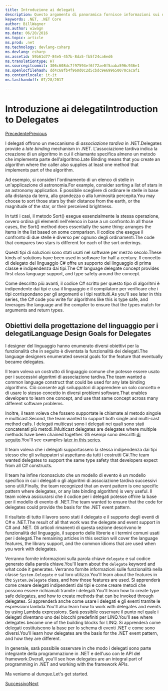 ```yaml
---
title: Introduzione ai delegati
description: Questo argomento di panoramica fornisce informazioni sui delegati presentando i concetti di base e descrivendo gli obiettivi di progettazione del linguaggio per i delegati.
keywords: .NET, .NET Core
author: BillWagner
ms.author: wiwagn
ms.date: 06/20/2016
ms.topic: article
ms.prod: .net
ms.technology: devlang-csharp
ms.devlang: csharp
ms.assetid: 59b61d77-84e5-457b-8da5-fb5f24ca6ed6
ms.translationtype: HT
ms.sourcegitcommit: 306c608dc7f97594ef6f72ae0f5aaba596c936e1
ms.openlocfilehash: dd4c68fb4f960d0c2d5cbdc9e699650070cacaf1
ms.contentlocale: it-it
ms.lasthandoff: 07/28/2017

---
```


# <a name="introduction-to-delegates"></a><span data-ttu-id="dc503-104">Introduzione ai delegati</span><span class="sxs-lookup"><span data-stu-id="dc503-104">Introduction to Delegates</span></span>

[<span data-ttu-id="dc503-105">Precedente</span><span class="sxs-lookup"><span data-stu-id="dc503-105">Previous</span></span>](delegates-events.md)

<span data-ttu-id="dc503-106">I delegati offrono un meccanismo di *associazione tardiva* in .NET.</span><span class="sxs-lookup"><span data-stu-id="dc503-106">Delegates provide a *late binding* mechanism in .NET.</span></span> <span data-ttu-id="dc503-107">L'associazione tardiva indica la creazione di un algoritmo in cui il chiamante specifica almeno un metodo che implementa parte dell'algoritmo.</span><span class="sxs-lookup"><span data-stu-id="dc503-107">Late Binding means that you create an algorithm where the caller also supplies at least one method that implements part of the algorithm.</span></span>

<span data-ttu-id="dc503-108">Ad esempio, si consideri l'ordinamento di un elenco di stelle in un'applicazione di astronomia.</span><span class="sxs-lookup"><span data-stu-id="dc503-108">For example, consider sorting a list of stars in an astronomy application.</span></span>
<span data-ttu-id="dc503-109">È possibile scegliere di ordinare le stelle in base alla distanza da terra, alla grandezza o alla luminosità percepita.</span><span class="sxs-lookup"><span data-stu-id="dc503-109">You may choose to sort those stars by their distance from the earth, or the magnitude of the star, or their perceived brightness.</span></span>

<span data-ttu-id="dc503-110">In tutti i casi, il metodo Sort() esegue essenzialmente la stessa operazione, ovvero ordina gli elementi nell'elenco in base a un confronto.</span><span class="sxs-lookup"><span data-stu-id="dc503-110">In all those cases, the Sort() method does essentially the same thing: arranges the items in the list based on some comparison.</span></span> <span data-ttu-id="dc503-111">Il codice che esegue il confronto di due stelle è diverso per ognuno degli ordinamenti.</span><span class="sxs-lookup"><span data-stu-id="dc503-111">The code that compares two stars is different for each of the sort orderings.</span></span>

<span data-ttu-id="dc503-112">Questi tipi di soluzioni sono stati usati nel software per mezzo secolo.</span><span class="sxs-lookup"><span data-stu-id="dc503-112">These kinds of solutions have been used in software for half a century.</span></span>
<span data-ttu-id="dc503-113">Il concetto di delegato del linguaggio C# offre un supporto del linguaggio di prima classe e indipendenza dai tipi.</span><span class="sxs-lookup"><span data-stu-id="dc503-113">The C# language delegate concept provides first class language support, and type safety around the concept.</span></span>

<span data-ttu-id="dc503-114">Come descritto più avanti, il codice C# scritto per questo tipo di algoritmi è indipendente dai tipi e usa il linguaggio e il compilatore per verificare che i tipi corrispondano per gli argomenti e i tipi restituiti.</span><span class="sxs-lookup"><span data-stu-id="dc503-114">As you'll see later in this series, the C# code you write for algorithms like this is type safe, and leverages the language and the compiler to ensure that the types match for arguments and return types.</span></span>

## <a name="language-design-goals-for-delegates"></a><span data-ttu-id="dc503-115">Obiettivi della progettazione del linguaggio per i delegati</span><span class="sxs-lookup"><span data-stu-id="dc503-115">Language Design Goals for Delegates</span></span>

<span data-ttu-id="dc503-116">I designer del linguaggio hanno enumerato diversi obiettivi per la funzionalità che in seguito è diventata la funzionalità dei delegati.</span><span class="sxs-lookup"><span data-stu-id="dc503-116">The language designers enumerated several goals for the feature that eventually became delegates.</span></span>

<span data-ttu-id="dc503-117">Il team voleva un costrutto di linguaggio comune che potesse essere usato per i successivi algoritmi di associazione tardiva.</span><span class="sxs-lookup"><span data-stu-id="dc503-117">The team wanted a common language construct that could be used for any late binding algorithms.</span></span> <span data-ttu-id="dc503-118">Ciò consente agli sviluppatori di apprendere un solo concetto e di usare lo stesso concetto in diversi problemi software.</span><span class="sxs-lookup"><span data-stu-id="dc503-118">That enables developers to learn one concept, and use that same concept across many different software problems.</span></span>

<span data-ttu-id="dc503-119">Inoltre, il team voleva che fossero supportate le chiamate al metodo singole e multicast.</span><span class="sxs-lookup"><span data-stu-id="dc503-119">Second, the team wanted to support both single and multi-cast method calls.</span></span> <span data-ttu-id="dc503-120">I delegati multicast sono i delegati nei quali sono stati concatenati più metodi.</span><span class="sxs-lookup"><span data-stu-id="dc503-120">(Multicast delegates are delegates where multiple methods have been chained together.</span></span> <span data-ttu-id="dc503-121">Gli esempi sono descritti [di seguito](delegate-class.md).</span><span class="sxs-lookup"><span data-stu-id="dc503-121">You'll see examples [later in this series](delegate-class.md).</span></span> 

<span data-ttu-id="dc503-122">Il team voleva che i delegati supportassero la stessa indipendenza dai tipi stesso che gli sviluppatori si aspettano da tutti i costrutti C#.</span><span class="sxs-lookup"><span data-stu-id="dc503-122">The team wanted delegates to support the same type safety that developers expect from all C# constructs.</span></span> 

<span data-ttu-id="dc503-123">Il team ha infine riconosciuto che un modello di evento è un modello specifico in cui i delegati o gli algoritmi di associazione tardiva successivi sono utili.</span><span class="sxs-lookup"><span data-stu-id="dc503-123">Finally, the team recognized that an event pattern is one specific pattern where delegates, or any late binding algorithm) is very useful.</span></span> <span data-ttu-id="dc503-124">Il team voleva assicurarsi che il codice per i delegati potesse offrire la base per il modello di evento di .NET.</span><span class="sxs-lookup"><span data-stu-id="dc503-124">The team wanted to ensure that the code for delegates could provide the basis for the .NET event pattern.</span></span>

<span data-ttu-id="dc503-125">Il risultato di tutto il lavoro sono stati il delegato e il supporto degli eventi di C# e .NET.</span><span class="sxs-lookup"><span data-stu-id="dc503-125">The result of all that work was the delegate and event support in C# and .NET.</span></span> <span data-ttu-id="dc503-126">Gli articoli rimanenti di questa sezione descrivono le funzionalità del linguaggio, il supporto delle librerie e i termini comuni usati per i delegati.</span><span class="sxs-lookup"><span data-stu-id="dc503-126">The remaining articles in this section will cover the language features, the library support, and the common idioms that are used when you work with delegates.</span></span>

<span data-ttu-id="dc503-127">Verranno fornite informazioni sulla parola chiave `delegate` e sul codice generato dalla parola chiave.</span><span class="sxs-lookup"><span data-stu-id="dc503-127">You'll learn about the `delegate` keyword and what code it generates.</span></span> <span data-ttu-id="dc503-128">Verranno fornite informazioni sulle funzionalità nella classe `System.Delegate` e sul loro utilizzo.</span><span class="sxs-lookup"><span data-stu-id="dc503-128">You'll learn about the features in the `System.Delegate` class, and how those features are used.</span></span> <span data-ttu-id="dc503-129">Si apprenderà come creare delegati indipendenti dai tipi e come creare metodi che possono essere richiamati tramite i delegati.</span><span class="sxs-lookup"><span data-stu-id="dc503-129">You'll learn how to create type safe delegates, and how to create methods that can be invoked through delegates.</span></span> <span data-ttu-id="dc503-130">Si apprenderà anche come usare i delegati e gli eventi tramite le espressioni lambda.</span><span class="sxs-lookup"><span data-stu-id="dc503-130">You'll also learn how to work with delegates and events by using Lambda expressions.</span></span> <span data-ttu-id="dc503-131">Sarà possibile osservare il punto nel quale i delegati diventano uno dei blocchi predefiniti per LINQ.</span><span class="sxs-lookup"><span data-stu-id="dc503-131">You'll see where delegates become one of the building blocks for LINQ.</span></span> <span data-ttu-id="dc503-132">Si apprenderà come delegati costituiscono la base per lo schema di eventi .NET e come sono diversi.</span><span class="sxs-lookup"><span data-stu-id="dc503-132">You'll learn how delegates are the basis for the .NET event pattern, and how they are different.</span></span>

<span data-ttu-id="dc503-133">In generale, sarà possibile osservare in che modo i delegati sono parte integrante della programmazione in .NET e dell'uso con le API del framework.</span><span class="sxs-lookup"><span data-stu-id="dc503-133">Overall, you'll see how delegates are an integral part of programming in .NET and working with the framework APIs.</span></span>

<span data-ttu-id="dc503-134">Ma veniamo al dunque.</span><span class="sxs-lookup"><span data-stu-id="dc503-134">Let's get started.</span></span>

[<span data-ttu-id="dc503-135">Successivo</span><span class="sxs-lookup"><span data-stu-id="dc503-135">Next</span></span>](delegate-class.md)

